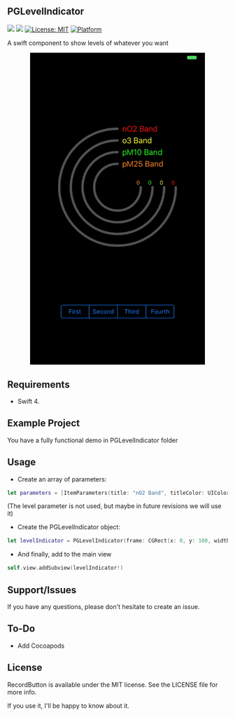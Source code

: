 ## PGLevelIndicator

![](https://img.shields.io/badge/language-swift-blue.svg)
![](https://img.shields.io/badge/version-1.0.0-red.svg)
[![License: MIT](https://img.shields.io/badge/License-MIT-yellow.svg)](https://opensource.org/licenses/MIT)
[![Platform](https://img.shields.io/cocoapods/p/PGLevelIndicator.svg?style=flat)](https://github.com/pablogsIO/PGLevelIndicator)


A swift component to show levels of whatever you want

<p align="center">
  <img width="400" src="/Assets/pglevelindicator.gif">
</p>


## Requirements

- Swift 4.

## Example Project

You have a fully functional demo in PGLevelIndicator folder

## Usage

- Create an array of parameters:


```swift
let parameters = [ItemParameters(title: "nO2 Band", titleColor: UIColor.purple, level: .low), ItemParameters(title: "o3 Band", titleColor: UIColor.yellow, level: .medium), ItemParameters(title: "pM10 Band", titleColor: UIColor.green, level: .high), ItemParameters(title: "pM25 Band", titleColor: UIColor.orange, level: .low)]

```

(The level parameter is not used, but maybe in future revisions we will use it)

- Create the PGLevelIndicator object:

```swift
let levelIndicator = PGLevelIndicator(frame: CGRect(x: 0, y: 100, width: self.view.frame.size.width, height: self.view.frame.size.width), itemsParameters: parameters)

```

- And finally, add to the main view

```swift
self.view.addSubview(levelIndicator!)
```

## Support/Issues
If you have any questions, please don't hesitate to create an issue.

## To-Do
* Add Cocoapods

## License
RecordButton is available under the MIT license. See the LICENSE file for more info.

If you use it, I'll be happy to know about it.

